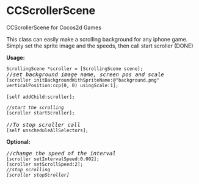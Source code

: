 CCScrollerScene
===============

CCScrollerScene for Cocos2d Games

This class can easily make a scrolling background for any iphone game.
Simply set the sprite image and the speeds, then call start scroller (DONE)

<b>Usage:</b><p>
<pre>
<code>ScrollingScene *scroller = [ScrollingScene scene];</code>
<var>//set background image name, screen pos and scale</var>
<code>[scroller initBackgroundWithSpriteName:@"background.png" verticalPosition:ccp(0, 0) usingScale:1];</code>

<code>[self addChild:scroller];

<var>//start the scrolling</var>
[scroller startScroller];</code>

<var>//To stop scroller call</var>
<code>[self unscheduleAllSelectors];</code>
</pre>
<p>
<b>Optional:</b>
<pre>
<var>//change the speed of the interval</var>
<code>[scroller setIntervalSpeed:0.002];
[scroller setScrollSpeed:2];
<var>//stop scrolling
[scroller stopScroller]</code></pre>

